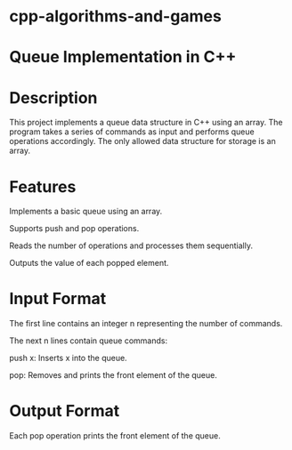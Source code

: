 # cpp-algorithms-and-games
# Queue Implementation in C++

# Description

This project implements a queue data structure in C++ using an array. The program takes a series of commands as input and performs queue operations accordingly. The only allowed data structure for storage is an array.

# Features
Implements a basic queue using an array.

Supports push and pop operations.

Reads the number of operations and processes them sequentially.

Outputs the value of each popped element.

# Input Format

The first line contains an integer n representing the number of commands.

The next n lines contain queue commands:

push x: Inserts x into the queue.

pop: Removes and prints the front element of the queue.

# Output Format

Each pop operation prints the front element of the queue.
